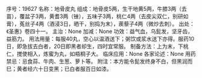 序号：19627
名称：地骨皮丸
组成：地骨皮5两，生干地黄5两，牛膝3两（去苗），覆盆子3两，黄耆3两（锉），五味子3两，桃仁4两（去皮尖双仁，别研如膏），菟丝子4两（酒浸3日，晒干，别捣为末），蒺藜子4两（微炒去刺）。
出处：《圣惠》卷四十一。
主治：None
加减：None
功效：益气血，乌髭发，坚牙齿，益筋力。
用法用量：每服40丸，空心以温酒送下；粥饮或浆水送下亦得。服药10日，即急拔去白者，20日即黑者却生，四时宜常服。
制备方法：上为末，下桃仁，搅使相入，炼蜜为丸，如梧桐子大。
临床应用：None
各家论述：None
用药禁忌：忌食蒜、牛肉、生葱、萝卜等。
附注：本方能令髭发终身不白，但黑润而巳；黄者经六十日变黑；已白者服百日如漆。
